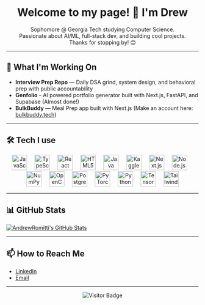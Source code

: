 <h1 align="center">Welcome to my page! 👋 I'm Drew</h1>

<p align="center">
  Sophomore @ Georgia Tech studying Computer Science.<br>
  Passionate about AI/ML, full-stack dev, and building cool projects.<br>
  Thanks for stopping by! 😊
</p>

---

## 🚀 What I'm Working On

- **Interview Prep Repo** — Daily DSA grind, system design, and behavioral prep with public accountability
- **Genfolio** - AI powered portfolio generator built with Next.js, FastAPI, and Supabase (Almost done!)
- **BulkBuddy** — Meal Prep app built with Next.js (Make an account here: <a href="bulkbuddy.tech">bulkbuddy.tech</a>)
---

## 🛠️ Tech I use

<div align="center">
  <img src="https://cdn.jsdelivr.net/gh/devicons/devicon/icons/javascript/javascript-original.svg" height="40" alt="JavaScript" />
  <img width="12" />
  <img src="https://cdn.jsdelivr.net/gh/devicons/devicon/icons/typescript/typescript-original.svg" height="40" alt="TypeScript" />
  <img width="12" />
  <img src="https://cdn.jsdelivr.net/gh/devicons/devicon/icons/react/react-original.svg" height="40" alt="React" />
  <img width="12" />
  <img src="https://cdn.jsdelivr.net/gh/devicons/devicon/icons/html5/html5-original.svg" height="40" alt="HTML5" />
  <img width="12" />
  <img src="https://cdn.jsdelivr.net/gh/devicons/devicon/icons/java/java-original.svg" height="40" alt="Java" />
  <img width="12" />
  <img src="https://cdn.jsdelivr.net/gh/devicons/devicon/icons/kaggle/kaggle-original.svg" height="40" alt="Kaggle" />
  <img width="12" />
  <img src="https://cdn.jsdelivr.net/gh/devicons/devicon/icons/nextjs/nextjs-original.svg" height="40" alt="Next.js" />
  <img width="12" />
  <img src="https://cdn.jsdelivr.net/gh/devicons/devicon/icons/nodejs/nodejs-original.svg" height="40" alt="Node.js" />
  <img width="12" />
  <img src="https://cdn.jsdelivr.net/gh/devicons/devicon/icons/numpy/numpy-original.svg" height="40" alt="NumPy" />
  <img width="12" />
  <img src="https://cdn.jsdelivr.net/gh/devicons/devicon/icons/opencv/opencv-original.svg" height="40" alt="OpenCV" />
  <img width="12" />
  <img src="https://cdn.jsdelivr.net/gh/devicons/devicon/icons/postgresql/postgresql-original.svg" height="40" alt="PostgreSQL" />
  <img width="12" />
  <img src="https://cdn.jsdelivr.net/gh/devicons/devicon/icons/pytorch/pytorch-original.svg" height="40" alt="PyTorch" />
  <img width="12" />
  <img src="https://cdn.jsdelivr.net/gh/devicons/devicon/icons/python/python-original.svg" height="40" alt="Python" />
  <img width="12" />
  <img src="https://cdn.jsdelivr.net/gh/devicons/devicon/icons/tensorflow/tensorflow-original.svg" height="40" alt="TensorFlow" />
  <img width="12" />
  <img src="https://cdn.jsdelivr.net/gh/devicons/devicon/icons/tailwindcss/tailwindcss-original-wordmark.svg" height="40" alt="TailwindCSS" />
</div>

---

## 📊 GitHub Stats

  <a href="https://awesome-github-stats.azurewebsites.net/index.html??cardType=level&theme=tokyonight&preferLogin=false">    <img  alt="AndrewRomitti's GitHub Stats" src="https://awesome-github-stats.azurewebsites.net/user-stats/AndrewRomitti?cardType=level&theme=tokyonight&preferLogin=false" />  </a>

---

## 📫 How to Reach Me

- [LinkedIn](https://www.linkedin.com/in/aromitti/)
- [Email](mailto:aromitti3@gatech.edu)  

---

<div align="center">
  <img src="https://visitor-badge.laobi.icu/badge?page_id=AndrewRomitti.AndrewRomitti" alt="Visitor Badge" />
</div>
